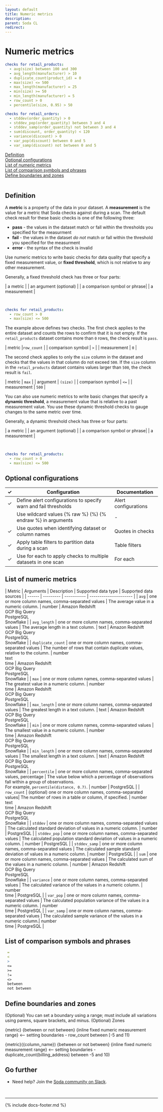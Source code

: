 ```yaml
---
layout: default
title: Numeric metrics
description: 
parent: Soda CL
redirect: 
---
```


# Numeric metrics

```yaml
checks for retail_products:
  - avg(size) between 100 and 300 
  - avg_length(manufacturer) > 10
  - duplicate_count(product_id) = 0
  - max(size) <= 500
  - max_length(manufacturer) = 25
  - min(size) >= 50
  - min_length(manufacturer) = 5
  - row_count > 0
  - percentile(size, 0.95) > 50

checks for retail_orders:
  - stddev(order_quantity) > 0
  - stddev_pop(order_quantity) between 3 and 4
  - stddev_samp(order_quantity) not between 3 and 4
  - sum(discount, order_quantity) < 120
  - variance(discount) > 0
  - var_pop(discount) between 0 and 5
  - var_samp(discount) not between 0 and 5
```

[Definition](#definition) <br />
[Optional configurations](#optional-configurations)<br />
[List of numeric metrics](#list-of-numeric-metrics)<br />
[List of comparison symbols and phrases](#list-of-comparison-symbols-and-phrases) <br />
[Define boundaries and zones](#define-boundaries-and-zones)<br />
<br />

## Definition

A **metric** is a property of the data in your dataset. A **measurement** is the value for a metric that Soda checks against during a scan. The default check result for these basic checks is one of the following three: 
* **pass** - the values in the dataset match or fall within the thresholds you specified for the measurment
* **fail** - the values in the dataset _do not_ match or fall within the threshold you specified for the measurment
* **error** - the syntax of the check is invalid


Use numeric metrics to write basic checks for data quality that specify a fixed measurement value, or **fixed threshold**, which is not relative to any other measurement. 

Generally, a fixed threshold check has three or four parts:

| a metric | 
| an argument (optional) | 
| a comparison symbol or phrase| 
| a measurement |  



<br />

```yaml
checks for retail_products: 
  - row_count > 0
  - max(size) <= 500
```

The example above defines two checks. The first check applies to the entire dataset and counts the rows to confirm that it is not empty. If the `retail_products` dataset contains more than `0` rows, the check result is `pass`.

| metric |`row_count` |
| comparison symbol | `>` |
| measurement | `0` | 

The second check applies to only the `size` column in the dataset and checks that the values in that column do not exceed `500`. If the `size` column in the `retail_products` dataset contains values larger than `500`, the check result is `fail`.

| metric | `max` |
| argument | `(size)` |
| comparison symbol | `<=` |
| measurement | `500`  |


You can also use numeric metrics to write basic changes that specify a **dynamic threshold**, a measurement value that is relative to a past measurement value. You use these dynamic threshold checks to gauge changes to the same metric over time.


Generally, a dynamic threshold check has three or four parts:

| a metric | 
| an argument (optional) | 
| a comparison symbol or phrase| 
| a measurement |  



<br />

```yaml
checks for retail_products: 
  - row_count > 0
  - max(size) <= 500
``` 

## Optional configurations

| ✓ | Configuration | Documentation |
| :-: | ------------|---------------|
| ✓ | Define alert configurations to specify warn and fail thresholds | Alert configurations |
|   | Use wildcard values {% raw %} (%) {% endraw %} in arguments |  - |
| ✓ | Use quotes when identifying dataset or column names | Quotes in checks |
| ✓ | Apply table filters to partition data during a scan | Table filters |
| ✓ | Use for each to apply checks to multiple datasets in one scan | For each |


## List of numeric metrics

| Metric | Arguments | Description | Supported data type | Supported data sources |
| ------ | --------- | ----------- | ---------------------- |
| `avg` | one or more column names, comma-separated values | The average value in a numeric column. | number | Amazon Redshift <br /> GCP Big Query <br /> PostgreSQL <br /> Snowflake  |
| `avg_length` | one or more column names, comma-separated values | The average length in a text column. | text | Amazon Redshift <br /> GCP Big Query <br /> PostgreSQL <br /> Snowflake  |
| `duplicate_count` | one or more column names, comma-separated values | The number of rows that contain duplicate values, relative to the column. | number<br /> text<br /> time | Amazon Redshift <br /> GCP Big Query <br /> PostgreSQL <br /> Snowflake  |
| `max` | one or more column names, comma-separated values | The greatest value in a numeric column. | number<br /> time | Amazon Redshift <br /> GCP Big Query <br /> PostgreSQL <br /> Snowflake  |
| `max_length` | one or more column names, comma-separated values | The greatest length in a text column. | text | Amazon Redshift <br /> GCP Big Query <br /> PostgreSQL <br /> Snowflake  |
| `min` | one or more column names, comma-separated values | The smallest value in a numeric column. | number<br /> time | Amazon Redshift <br /> GCP Big Query <br /> PostgreSQL <br /> Snowflake  |
| `min_length` | one or more column names, comma-separated values | The smallest length in a text column. | text | Amazon Redshift <br /> GCP Big Query <br /> PostgreSQL <br /> Snowflake  |
| `percentile` | one or more column names, comma-separated values, percentage | The value below which a percentage of observations fall within a group of observations. <br /> For example, `percentile(distance, 0.7)`. | number | PostgreSQL |
| `row_count` | (optional) one or more column names, comma-separated values| The number of rows in a table or column, if specified. | number<br /> text<br /> time | Amazon Redshift <br /> GCP Big Query <br /> PostgreSQL <br /> Snowflake |
| `stddev` | one or more column names, comma-separated values | The calculated standard deviation of values in a numeric column. | number | PostgreSQL |
| `stddev_pop` | one or more column names, comma-separated values | The calculated population standard deviation of values in a numeric column. | number |  PostgreSQL |
| `stddev_samp` | one or more column names, comma-separated values | The calculated sample standard deviation of values in a numeric column. | number | PostgreSQL |
| `sum` | one or more column names, comma-separated values | The calculated sum of the values in a numeric column. | number | Amazon Redshift <br /> GCP Big Query <br /> PostgreSQL <br /> Snowflake  |
| `variance` | one or more column names, comma-separated values | The calculated variance of the values in a numeric column. | number<br /> time | PostgreSQL |
| `var_pop` | one or more column names, comma-separated values | The calculated population variance of the values in a numeric column. | number<br /> time | PostgreSQL |
| `var_samp` | one or more column names, comma-separated values | The calculated sample variance of the values in a numeric column.| number<br /> time | PostgreSQL |


## List of comparison symbols and phrases

```yaml
 = 
 < 
 >
 <=
 >=
 !=
 <> 
 between 
 not between 
```

## Define boundaries and zones

(Optional) You can set a boundary using a range; must include all variations using parens, square brackets, and minus.
(Optional) Zones


{metric} {between or not between} {inline fixed numeric measurement range} 				<-- setting boundaries
	- row_count between [-5 and 11)

{metric}({column_name}) {between or not between} {inline fixed numeric measurement range}  	<-- setting boundaries
	- duplicate_count(billing_address) between -5 and 10)




## Go further

* Need help? Join the <a href="http://community.soda.io/slack" target="_blank"> Soda community on Slack</a>.
<br />

---
{% include docs-footer.md %}